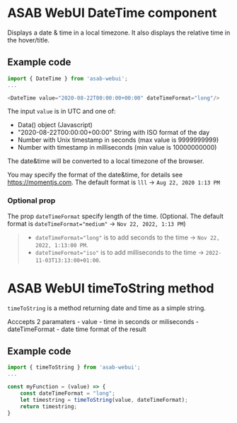 # ASAB WebUI DateTime component

Displays a date & time in a local timezone.
It also displays the relative time in the hover/title.

## Example code

```javascript
import { DateTime } from 'asab-webui';
...

<DateTime value="2020-08-22T00:00:00+00:00" dateTimeFormat="long"/>

```

The input `value` is in UTC and one of:

* Data() object (Javascript)
* "2020-08-22T00:00:00+00:00" String with ISO format of the day
* Number with Unix timestamp in seconds (max value is 9999999999)
* Number with timestamp in milliseconds (min value is 10000000000)

The date&time will be converted to a local timezone of the browser.


You may specify the format of the date&time, for details see https://momentjs.com.
The default format is `lll` -> `Aug 22, 2020 1:13 PM`


### Optional prop
The prop `dateTimeFormat` specify length of the time.
(Optional. The default format is `dateTimeFormat="medium"` -> `Nov 22, 2022, 1:13 PM`)

> - `dateTimeFormat="long"` is to add seconds to the time -> `Nov 22, 2022, 1:13:00 PM`.
> - `dateTimeFormat="iso"` is to add milliseconds to the time -> `2022-11-03T13:13:00+01:00`. 


# ASAB WebUI timeToString method

`timeToString` is a method returning date and time as a simple string.

Acccepts 2 paramaters
	- value - time in seconds or miliseconds
	- dateTimeFormat - date time format of the result

## Example code

```javascript
import { timeToString } from 'asab-webui';
...

const myFunction = (value) => {
	const dateTimeFormat = "long";
	let timestring = timeToString(value, dateTimeFormat);
	return timestring;
}

```